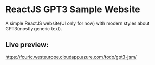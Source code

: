 # ReactJS GPT3 Sample Website

A simple ReactJS website(UI only for now) with modern styles about GPT3(mostly generic text).

## Live preview:
https://fcuric.westeurope.cloudapp.azure.com/todo/gpt3-jsm/
